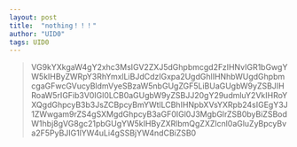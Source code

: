 ```yaml
---
layout: post
title:  "nothing！！！"
author: "UID0"
tags: UID0
---
```


> VG9kYXkgaW4gY2xhc3MsIGV2ZXJ5dGhpbmcgd2FzIHNvIGR1bGwgYW5kIHByZWRpY3RhYmxlLiBJdCdzIGxpa2UgdGhlIHNhbWUgdGhpbmcgaGFwcGVucyBldmVyeSBzaW5nbGUgZGF5LiBUaGUgbW9yZSBJIHRoaW5rIGFib3V0IGl0LCB0aGUgbW9yZSBJJ20gY29udmluY2VkIHRoYXQgdGhpcyB3b3JsZCBpcyBmYWtlLCBhIHNpbXVsYXRpb24sIGEgY3J1ZWwgam9rZS4gSXMgdGhpcyB3aGF0IGl0J3MgbGlrZSB0byBiZSBodW1hbj8gVG8gc21pbGUgYW5kIHByZXRlbmQgZXZlcnl0aGluZyBpcyBva2F5PyBJIG1lYW4uLi4gSSBjYW4ndCBiZSB0


